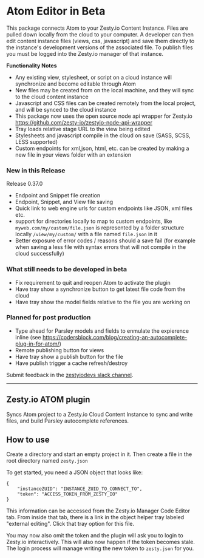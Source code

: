 # Atom Editor in Beta

This package connects Atom to your Zesty.io Content Instance. Files are pulled down locally from the cloud to your computer. A developer can then edit content instance files (views, css, javascript) and save them directly to the instance's development versions of the associated file. To publish files you must be logged into the Zesty.io manager of that instance.

**Functionality Notes**

* Any existing view, stylesheet, or script on a cloud instance will synchronize and become editable through Atom
* New files may be created from on the local machine, and they will sync to the cloud content instance
* Javascript and CSS files can be created remotely from the local project, and will be synced to the cloud instance
* This package now uses the open source node api wrapper for Zesty.io https://github.com/zesty-io/zestyio-node-api-wrapper
* Tray loads relative stage URL to the view being edited
* Stylesheets and javascript compile in the cloud on save (SASS, SCSS, LESS supported)
* Custom endpoints for xml,json, html, etc. can be created by making a new file in your views folder with an extension

### New in this Release

Release 0.37.0

* Endpoint and Snippet file creation
* Endpoint, Snippet, and View file saving
* Quick link to web engine urls for custom endpoints like JSON, xml files etc.
* support for directories locally to map to custom endpoints, like `myweb.com/my/custom/file.json` is represented by a folder structure locally `/view/my/custom/` with a file named `file.json` in it
* Better exposure of error codes / reasons should a save fail (for example when saving a less file with syntax errors that will not compile in the cloud successfully)

### What still needs to be developed in beta

* Fix requirement to quit and reopen Atom to activate the plugin
* Have tray show a synchronize button to get latest file code from the cloud
* Have tray show the model fields relative to the file you are working on


### Planned for post production

* Type ahead for Parsley models and fields to enmulate the expierence inline (see https://codersblock.com/blog/creating-an-autocomplete-plug-in-for-atom/)
* Remote publishing button for views
* Have tray show a publish button for the file
* Have publish trigger a cache refresh/destroy

Submit feedback in the [zestyiodevs slack channel](https://chat.zesty.io/).

---

## Zesty.io ATOM plugin

Syncs Atom project to a Zesty.io Cloud Content Instance to sync and write files, and build Parsley autocomplete references.

## How to use

Create a directory and start an empty project in it. Then create a file in the root directory named `zesty.json`

To get started, you need a JSON object that looks like:

```
{
	"instanceZUID": "INSTANCE_ZUID_TO_CONNECT_TO",
	"token": "ACCESS_TOKEN_FROM_ZESTY_IO"
}
```

This information can be accessed from the Zesty.io Manager Code Editor tab. From inside that tab, there is a link in the object helper tray labeled "external editing". Click that tray option for this file.

You may now also omit the token and the plugin will ask you to login to Zesty.io interactively.  This will also now happen if the token becomes stale.  The login process will manage writing the new token to `zesty.json` for you.
